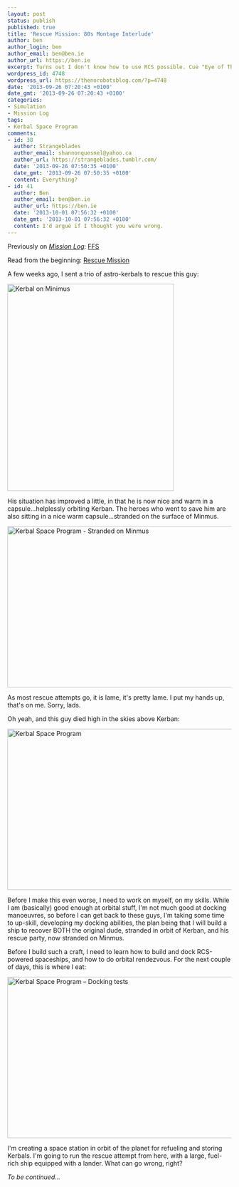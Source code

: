 ```yaml
---
layout: post
status: publish
published: true
title: 'Rescue Mission: 80s Montage Interlude'
author: ben
author_login: ben
author_email: ben@ben.ie
author_url: https://ben.ie
excerpt: Turns out I don't know how to use RCS possible. Cue "Eye of The Tiger"...
wordpress_id: 4748
wordpress_url: https://thenorobotsblog.com/?p=4748
date: '2013-09-26 07:20:43 +0100'
date_gmt: '2013-09-26 07:20:43 +0100'
categories:
- Simulation
- Mission Log
tags:
- Kerbal Space Program
comments:
- id: 38
  author: Strangeblades
  author_email: shannonquesnel@yahoo.ca
  author_url: https://strangeblades.tumblr.com/
  date: '2013-09-26 07:50:35 +0100'
  date_gmt: '2013-09-26 07:50:35 +0100'
  content: Everything?
- id: 41
  author: Ben
  author_email: ben@ben.ie
  author_url: https://ben.ie
  date: '2013-10-01 07:56:32 +0100'
  date_gmt: '2013-10-01 07:56:32 +0100'
  content: I'd argue if I thought you were wrong.
---
```

<p>Previously on <em><a href="https://thenorobotsblog.com/section/regulars/mission-log/">Mission Log</a></em>: <a title="Rescue Mission: FFS" href="https://thenorobotsblog.com/rescue-mission-pt-3/">FFS</a></p>
<p>Read from the beginning: <a title="Rescue Mission: Initial Sit Rep" href="https://thenorobotsblog.com/rescue-mission_pt0/">Rescue Mission</a></p>
<p>A few weeks ago, I sent a trio of astro-kerbals to rescue this guy:</p>
<p><img class="aligncenter size-full wp-image-4117" alt="Kerbal on Minimus" src="assets/uploads/norobots/uploads/2013/08/Screen-Shot-2013-08-11-at-23.27.09.png" width="374" height="465" /></p>
<p>His situation has improved a little, in that he is now nice and warm in a capsule...helplessly orbiting Kerban. The heroes who went to save him are also sitting in a nice warm capsule...stranded on the surface of Minmus.</p>
<p><img class="aligncenter size-large wp-image-4749" alt="Kerbal Space Program - Stranded on Minmus" src="assets/uploads/norobots/uploads/2013/09/screenshot19.png" width="580" height="362" /></p>
<p>As most rescue attempts go, it is lame, it's pretty lame. I put my hands up, that's on me. Sorry, lads.</p>
<p>Oh yeah, and this guy died high in the skies above Kerban:</p>
<p><img class="aligncenter size-large wp-image-4511" alt="Kerbal Space Program" src="assets/uploads/norobots/uploads/2013/08/wpid-Photo-14-Aug-2013-0206.jpg" width="580" height="362" /></p>
<p>Before I make this even worse, I need to work on myself, on my skills. While I am (basically) good enough at orbital stuff, I'm not much good at docking manoeuvres, so before I can get back to these guys, I'm taking some time to up-skill, developing my docking abilities, the plan being that I will build a ship to recover BOTH the original dude, stranded in orbit of Kerban, and his rescue party, now stranded on Minmus.</p>
<p>Before I build such a craft, I need to learn how to build and dock RCS-powered spaceships, and how to do orbital rendezvous. For the next couple of days, this is where I eat:</p>
<p><img class="aligncenter size-large wp-image-4747" alt="Kerbal Space Program – Docking tests" src="assets/uploads/norobots/uploads/2013/09/screenshot24.png" width="580" height="362" /></p>
<p>I'm creating a space station in orbit of the planet for refueling and storing Kerbals. I'm going to run the rescue attempt from here, with a large, fuel-rich ship equipped with a lander. What can go wrong, right?</p>
<p><em>To be continued...</em></p>
